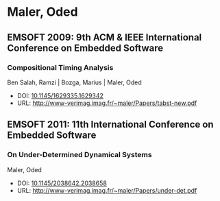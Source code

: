 # Maler, Oded

## EMSOFT 2009: 9th ACM & IEEE International Conference on Embedded Software

### Compositional Timing Analysis
Ben Salah, Ramzi | Bozga, Marius | Maler, Oded
* DOI: [10.1145/1629335.1629342](https://doi.org/10.1145/1629335.1629342)
* URL: <http://www-verimag.imag.fr/~maler/Papers/tabst-new.pdf>

## EMSOFT 2011: 11th International Conference on Embedded Software

### On Under-Determined Dynamical Systems
Maler, Oded
* DOI: [10.1145/2038642.2038658](https://doi.org/10.1145/2038642.2038658)
* URL: <http://www-verimag.imag.fr/~maler/Papers/under-det.pdf>


